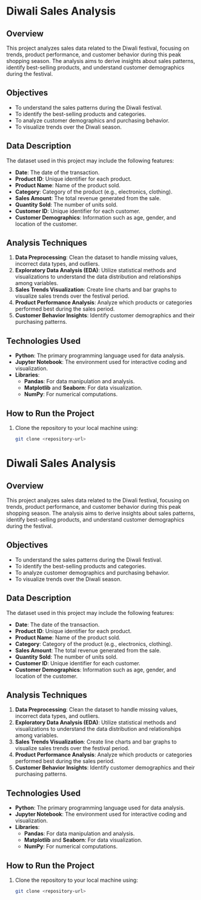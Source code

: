 # Diwali Sales Analysis

## Overview
This project analyzes sales data related to the Diwali festival, focusing on trends, product performance, and customer behavior during this peak shopping season. The analysis aims to derive insights about sales patterns, identify best-selling products, and understand customer demographics during the festival.

## Objectives
- To understand the sales patterns during the Diwali festival.
- To identify the best-selling products and categories.
- To analyze customer demographics and purchasing behavior.
- To visualize trends over the Diwali season.

## Data Description
The dataset used in this project may include the following features:
- **Date**: The date of the transaction.
- **Product ID**: Unique identifier for each product.
- **Product Name**: Name of the product sold.
- **Category**: Category of the product (e.g., electronics, clothing).
- **Sales Amount**: The total revenue generated from the sale.
- **Quantity Sold**: The number of units sold.
- **Customer ID**: Unique identifier for each customer.
- **Customer Demographics**: Information such as age, gender, and location of the customer.

## Analysis Techniques
1. **Data Preprocessing**: Clean the dataset to handle missing values, incorrect data types, and outliers.
2. **Exploratory Data Analysis (EDA)**: Utilize statistical methods and visualizations to understand the data distribution and relationships among variables.
3. **Sales Trends Visualization**: Create line charts and bar graphs to visualize sales trends over the festival period.
4. **Product Performance Analysis**: Analyze which products or categories performed best during the sales period.
5. **Customer Behavior Insights**: Identify customer demographics and their purchasing patterns.

## Technologies Used
- **Python**: The primary programming language used for data analysis.
- **Jupyter Notebook**: The environment used for interactive coding and visualization.
- **Libraries**:
  - **Pandas**: For data manipulation and analysis.
  - **Matplotlib** and **Seaborn**: For data visualization.
  - **NumPy**: For numerical computations.

## How to Run the Project
1. Clone the repository to your local machine using:
   ```bash
   git clone <repository-url>
# Diwali Sales Analysis

## Overview
This project analyzes sales data related to the Diwali festival, focusing on trends, product performance, and customer behavior during this peak shopping season. The analysis aims to derive insights about sales patterns, identify best-selling products, and understand customer demographics during the festival.

## Objectives
- To understand the sales patterns during the Diwali festival.
- To identify the best-selling products and categories.
- To analyze customer demographics and purchasing behavior.
- To visualize trends over the Diwali season.

## Data Description
The dataset used in this project may include the following features:
- **Date**: The date of the transaction.
- **Product ID**: Unique identifier for each product.
- **Product Name**: Name of the product sold.
- **Category**: Category of the product (e.g., electronics, clothing).
- **Sales Amount**: The total revenue generated from the sale.
- **Quantity Sold**: The number of units sold.
- **Customer ID**: Unique identifier for each customer.
- **Customer Demographics**: Information such as age, gender, and location of the customer.

## Analysis Techniques
1. **Data Preprocessing**: Clean the dataset to handle missing values, incorrect data types, and outliers.
2. **Exploratory Data Analysis (EDA)**: Utilize statistical methods and visualizations to understand the data distribution and relationships among variables.
3. **Sales Trends Visualization**: Create line charts and bar graphs to visualize sales trends over the festival period.
4. **Product Performance Analysis**: Analyze which products or categories performed best during the sales period.
5. **Customer Behavior Insights**: Identify customer demographics and their purchasing patterns.

## Technologies Used
- **Python**: The primary programming language used for data analysis.
- **Jupyter Notebook**: The environment used for interactive coding and visualization.
- **Libraries**:
  - **Pandas**: For data manipulation and analysis.
  - **Matplotlib** and **Seaborn**: For data visualization.
  - **NumPy**: For numerical computations.

## How to Run the Project
1. Clone the repository to your local machine using:
   ```bash
   git clone <repository-url>
